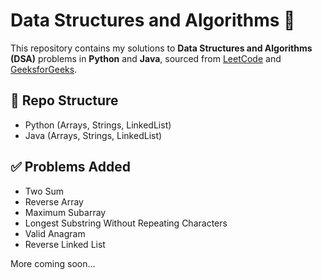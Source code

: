 # Data Structures and Algorithms 🚀

This repository contains my solutions to **Data Structures and Algorithms (DSA)** problems in **Python** and **Java**, sourced from [LeetCode](https://leetcode.com/) and [GeeksforGeeks](https://www.geeksforgeeks.org/).

## 📂 Repo Structure
- Python (Arrays, Strings, LinkedList)
- Java (Arrays, Strings, LinkedList)

## ✅ Problems Added
- Two Sum
- Reverse Array
- Maximum Subarray
- Longest Substring Without Repeating Characters
- Valid Anagram
- Reverse Linked List

More coming soon...
